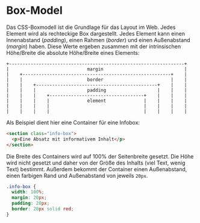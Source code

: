 # Box-Model

Das CSS-Boxmodell ist die Grundlage für das Layout im Web. Jedes Element wird als rechteckige Box dargestellt. Jedes Element kann einen Innenabstand (_padding_), einen Rahmen (_border_) und einen Außenabstand (_margin_) haben. Diese Werte ergeben zusammen mit der intrinsischen Höhe/Breite die absolute Höhe/Breite eines Elements:

```plaintext
+-----------------------------------------------------------------+
|                             margin                              |
|    +-------------------------------------------------------+    |
|    |                        border                         |    |
|    |    +---------------------------------------------+    |    |
|    |    |                   padding                   |    |    |
|    |    |    +-----------------------------------+    |    |    |
|    |    |    |              element              |    |    |    |
|    |    |    |                                   |    |    |    |
|    |    |    |                                   |    |    |    |
```

Als Beispiel dient hier eine Container für eine Infobox:

```html
<section class="info-box">
  <p>Eine Absatz mit informativem Inhalt</p>
</section>
```

Die Breite des Containers wird auf 100% der Seitenbreite gesetzt. Die Höhe wird nicht gesetzt und daher von der Größe des Inhalts (viel Text, wenig Text) bestimmt. Außerdem bekommt der Container einen Außenabstand, einen farbigen Rand und Außenabstand von jeweils `20px`.

```css
.info-box {
  width: 100%;
  margin: 20px;
  padding: 20px;
  border: 20px solid red;
}
```
